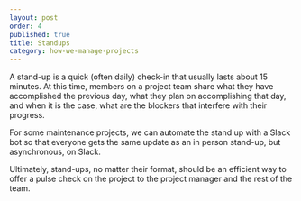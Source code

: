 ```yaml
---
layout: post
order: 4
published: true
title: Standups
category: how-we-manage-projects
---
```

A stand-up is a quick (often daily) check-in that usually lasts about 15 minutes. At this time, members on a project team share what they have accomplished the previous day, what they plan on accomplishing that day, and when it is the case, what are the blockers that interfere with their progress. 

For some maintenance projects, we can automate the stand up with a Slack bot so that everyone gets the same update as an in person stand-up, but asynchronous, on Slack. 

Ultimately, stand-ups, no matter their format, should be an efficient way to offer a pulse check on the project to the project manager and the rest of the team.
